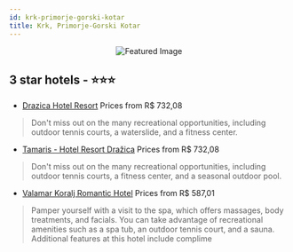 ```yaml
---
id: krk-primorje-gorski-kotar
title: Krk, Primorje-Gorski Kotar
---
```


<center><img src="https://i.travelapi.com/hotels/5000000/4210000/4207500/4207466/fe97ab11_b.jpg" alt="Featured Image" /></center>


##  3 star hotels - ⭐️⭐️⭐️

-    [Drazica Hotel Resort](https://us.hurb.com/hotels/krk/drazica-hotel-resort-JNP-JP278090?cmp=18055) Prices from R$ 732,08
   > Don't miss out on the many recreational opportunities, including outdoor tennis courts, a waterslide, and a fitness center.
-    [Tamaris - Hotel Resort Dražica](https://us.hurb.com/hotels/krk/tamaris-hotel-resort-drazica-JNP-JP083304?cmp=18055) Prices from R$ 732,08
   > Don't miss out on the many recreational opportunities, including outdoor tennis courts, a fitness center, and a seasonal outdoor pool.
-    [Valamar Koralj Romantic Hotel](https://us.hurb.com/hotels/krk/valamar-koralj-romantic-hotel-JNP-JP050531?cmp=18055) Prices from R$ 587,01
   > Pamper yourself with a visit to the spa, which offers massages, body treatments, and facials. You can take advantage of recreational amenities such as a spa tub, an outdoor tennis court, and a sauna. Additional features at this hotel include complime
